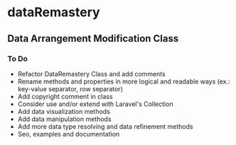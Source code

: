 # dataRemastery
Data Arrangement Modification Class
-------------------------------------
### To Do
- Refactor DataRemastery Class and add comments
- Rename methods and properties in more logical and readable ways (ex.: key-value separator, row separator)
- Add copyright comment in class
- Consider use and/or extend with Laravel's Collection
- Add data visualization methods
- Add data manipulation methods
- Add more data type resolving and data refinement methods
- Seo, examples and documentation
